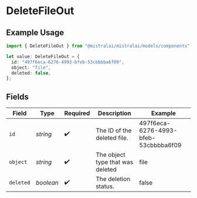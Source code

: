 # DeleteFileOut

## Example Usage

```typescript
import { DeleteFileOut } from "@mistralai/mistralai/models/components";

let value: DeleteFileOut = {
  id: "497f6eca-6276-4993-bfeb-53cbbbba6f09",
  object: "file",
  deleted: false,
};
```

## Fields

| Field                                | Type                                 | Required                             | Description                          | Example                              |
| ------------------------------------ | ------------------------------------ | ------------------------------------ | ------------------------------------ | ------------------------------------ |
| `id`                                 | *string*                             | :heavy_check_mark:                   | The ID of the deleted file.          | 497f6eca-6276-4993-bfeb-53cbbbba6f09 |
| `object`                             | *string*                             | :heavy_check_mark:                   | The object type that was deleted     | file                                 |
| `deleted`                            | *boolean*                            | :heavy_check_mark:                   | The deletion status.                 | false                                |